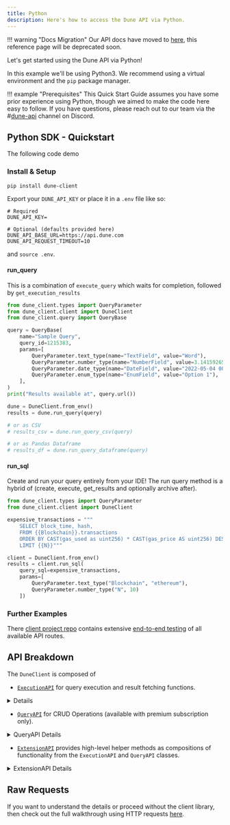 ```yaml
---
title: Python
description: Here's how to access the Dune API via Python.
---
```


!!! warning "Docs Migration"
    Our API docs have moved to [here](https://dune.mintlify.app/api-reference/overview/introduction), this reference page will be deprecated soon.

Let's get started using the Dune API via Python!

In this example we'll be using Python3. We recommend using a virtual environment and the `pip` package manager.

!!! example "Prerequisites"
    This Quick Start Guide assumes you have some prior experience using Python, though we aimed to make the code here easy to follow. If you have questions, please reach out to our team via the #[dune-api](https://discord.com/channels/757637422384283659/1019910980634939433) channel on Discord.

## Python SDK - Quickstart


The following code demo

### Install & Setup

```sh
pip install dune-client
```

Export your `DUNE_API_KEY` or place it in a `.env` file like so:

```
# Required
DUNE_API_KEY=

# Optional (defaults provided here)
DUNE_API_BASE_URL=https://api.dune.com
DUNE_API_REQUEST_TIMEOUT=10
```

and `source .env`.

#### run_query

This is a combination of `execute_query` which waits for completion, followed by `get_execution_results`

```python
from dune_client.types import QueryParameter
from dune_client.client import DuneClient
from dune_client.query import QueryBase

query = QueryBase(
    name="Sample Query",
    query_id=1215383,
    params=[
        QueryParameter.text_type(name="TextField", value="Word"),
        QueryParameter.number_type(name="NumberField", value=3.1415926535),
        QueryParameter.date_type(name="DateField", value="2022-05-04 00:00:00"),
        QueryParameter.enum_type(name="EnumField", value="Option 1"),
    ],
)
print("Results available at", query.url())

dune = DuneClient.from_env()
results = dune.run_query(query)

# or as CSV
# results_csv = dune.run_query_csv(query)

# or as Pandas Dataframe
# results_df = dune.run_query_dataframe(query)
```

#### run_sql

Create and run your query entirely from your IDE! The run query method is a hybrid of (create, execute, get_results and optionally archive after). 

```py
from dune_client.types import QueryParameter
from dune_client.client import DuneClient

expensive_transactions = """
	SELECT block_time, hash,
    FROM {{Blockchain}}.transactions
    ORDER BY CAST(gas_used as uint256) * CAST(gas_price AS uint256) DESC
    LIMIT {{N}}"""

client = DuneClient.from_env()
results = client.run_sql(
	query_sql=expensive_transactions, 
	params=[
		QueryParameter.text_type("Blockchain", "ethereum"), 
		QueryParameter.number_type("N", 10)
	])
```

### Further Examples

There [client project repo](https://github.com/duneanalytics/dune-client) contains extensive [end-to-end testing](https://github.com/duneanalytics/dune-client/blob/main/tests/e2e/test_client.py) of all available API routes.

## API Breakdown

The `DuneClient` is composed of 

- [`ExecutionAPI`](https://github.com/duneanalytics/dune-client/blob/05787719526a441e39baf6252adf531bf941cd98/dune_client/api/execution.py#L24-L27) for query execution and result fetching functions.

<details><summary>Details</summary>

```py
def execute_query(
    self, query: QueryBase, performance: Optional[str] = None
) -> ExecutionResponse:
    """Post's to Dune API for execute `query`"""

def cancel_execution(self, job_id: str) -> bool:
    """POST Execution Cancellation to Dune API for `job_id` (aka `execution_id`)"""

def get_execution_status(self, job_id: str) -> ExecutionStatusResponse:
    """GET status from Dune API for `job_id` (aka `execution_id`)"""

def get_execution_results(self, job_id: str) -> ResultsResponse:
    """GET results from Dune API for `job_id` (aka `execution_id`)"""

def get_execution_results_csv(self, job_id: str) -> ExecutionResultCSV:
    """
    GET results in CSV format from Dune API for `job_id` (aka `execution_id`)

    this API only returns the raw data in CSV format, it is faster & lighterweight
    use this method for large results where you want lower CPU and memory overhead
    if you need metadata information use get_results() or get_status()
    """

def get_results_dataframe(self, job_id: str) -> Any:
    """
    Get query results as a pandas dataframe (requires manual installation of pandas)
    """
```
</details>

- [`QueryAPI`](https://github.com/duneanalytics/dune-client/blob/05787719526a441e39baf6252adf531bf941cd98/dune_client/api/query.py#L16-L20) for CRUD Operations (available with premium subscription only).


<details><summary>QueryAPI Details</summary>

```py
def create_query(
    self,
    name: str,
    query_sql: str,
    params: Optional[list[QueryParameter]] = None,
    is_private: bool = False,
) -> DuneQuery:
    """
    Creates Dune Query by ID
    https://dune.com/docs/api/api-reference/edit-queries/create-query/
    """

def get_query(self, query_id: int) -> DuneQuery:
    """
    Retrieves Dune Query by ID
    https://dune.com/docs/api/api-reference/edit-queries/get-query/
    """

def update_query(
    self,
    query_id: int,
    name: Optional[str] = None,
    query_sql: Optional[str] = None,
    params: Optional[list[QueryParameter]] = None,
    description: Optional[str] = None,
    tags: Optional[list[str]] = None,
) -> int:
    """
    Updates Dune Query by ID
    https://dune.com/docs/api/api-reference/edit-queries/update-query

    The request body should contain all fields that need to be updated.
    Any omitted fields will be left untouched.
    If the tags or parameters are provided as an empty array,
    they will be deleted from the query.
    """

def archive_query(self, query_id: int) -> bool:
    """
    https://dune.com/docs/api/api-reference/edit-queries/archive-query
    returns resulting value of Query.is_archived
    """

def unarchive_query(self, query_id: int) -> bool:
    """
    https://dune.com/docs/api/api-reference/edit-queries/archive-query
    returns resulting value of Query.is_archived
    """

def make_private(self, query_id: int) -> None:
    """
    https://dune.com/docs/api/api-reference/edit-queries/private-query
    """

def make_public(self, query_id: int) -> None:
    """
    https://dune.com/docs/api/api-reference/edit-queries/private-query
    """
```

</details>

- [`ExtensionAPI`](https://github.com/duneanalytics/dune-client/blob/05787719526a441e39baf6252adf531bf941cd98/dune_client/api/extensions.py#L30-L34) provides high-level helper methods as compositions of functionality from the `ExecutionAPI` and `QueryAPI` classes.

<details><summary>ExtensionAPI Details</summary>

```py
def run_query(
    self,
    query: QueryBase,
    ping_frequency: int = 5,
    performance: Optional[str] = None,
) -> ResultsResponse:
    """
    Executes a Dune `query`, waits until execution completes,
    fetches and returns the results.
    Sleeps `ping_frequency` seconds between each status request.
    """

def run_query_csv(
    self,
    query: QueryBase,
    ping_frequency: int = 5,
    performance: Optional[str] = None,
) -> ExecutionResultCSV:
    """
    Executes a Dune query, waits till execution completes,
    fetches and the results in CSV format
    (use it load the data directly in pandas.from_csv() or similar frameworks)
    """

def run_query_dataframe(
    self,
    query: QueryBase,
    ping_frequency: int = 5,
    performance: Optional[str] = None,
) -> Any:
    """
    Execute a Dune Query, waits till execution completes,
    fetched and returns the result as a Pandas DataFrame

    This is a convenience method that uses run_query_csv() + pandas.read_csv() underneath
    """

def get_latest_result(
    self,
    query: Union[QueryBase, str, int],
    max_age_hours: int = THREE_MONTHS_IN_HOURS,
) -> ResultsResponse:
    """
    GET the latest results for a query_id without re-executing the query
    (doesn't use execution credits)

    :param query: :class:`Query` object OR query id as string or int
    :param max_age_hours: re-executes the query if result is older than max_age_hours
        https://dune.com/docs/api/api-reference/get-results/latest-results
    """

def download_csv(self, query: Union[QueryBase, str, int]) -> ExecutionResultCSV:
    """
    Almost like an alias for `get_latest_result` but for the csv endpoint.
    https://dune.com/docs/api/api-reference/get-results/latest-results
    """

############################################################################
# Below features use APIs that are only available on paid subscription plans
############################################################################

###############
# Plus Features
###############

def upload_csv(self, table_name: str, data: str, description: str = "") -> bool:
    """
    https://dune.com/docs/api/api-reference/upload-data/?h=data+upload#endpoint
    The write API allows you to upload any .csv file into Dune. The only limitations are:

    - File has to be < 200 MB
    - Column names in the table can't start with a special character or digits.
    """

##################
# Premium Features
##################

def run_sql(
    self,
    query_sql: str,
    params: Optional[list[QueryParameter]] = None,
    is_private: bool = True,
    archive_after: bool = True,
) -> ResultsResponse:
    """
    Allows user to provide execute raw_sql via the CRUD interface
    - create, run, get results with optional archive/delete.
    - Query is by default made private and archived after execution.
    Requires premium subscription!
    """
```
</details>


## Raw Requests

If you want to understand the details or proceed without the client library, then check out the full walkthrough using HTTP requests [here](./python/raw-walkthrough.md).
